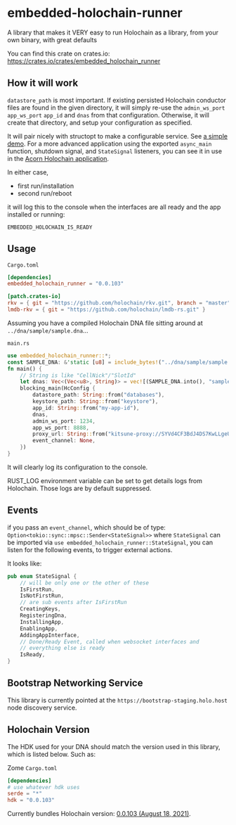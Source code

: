 # embedded-holochain-runner

A library that makes it VERY easy to run Holochain as a library, from your own binary, with great defaults

You can find this crate on crates.io: https://crates.io/crates/embedded_holochain_runner

## How it will work

`datastore_path` is most important. If existing persisted Holochain conductor files
are found in the given directory, it will simply re-use the `admin_ws_port` `app_ws_port` `app_id` and `dnas` from that configuration. Otherwise, it will create that directory, and setup your configuration as specified.

It will pair nicely with structopt to make a configurable service. See [a simple demo](https://github.com/Sprillow/embedded-holochain-demo). For a more advanced application using the exported `async_main` function, shutdown signal, and `StateSignal` listeners, you can see it in use in the [Acorn Holochain application](https://github.com/h-be/acorn/blob/main/conductor/src/main.rs).

In either case,

- first run/installation
- second run/reboot

it will log this to the console when the interfaces are all ready and the app installed or running:

`EMBEDDED_HOLOCHAIN_IS_READY`

## Usage

`Cargo.toml`

```toml
[dependencies]
embedded_holochain_runner = "0.0.103"

[patch.crates-io]
rkv = { git = "https://github.com/holochain/rkv.git", branch = "master" }
lmdb-rkv = { git = "https://github.com/holochain/lmdb-rs.git" }
```

Assuming you have a compiled Holochain DNA file sitting around at `../dna/sample/sample.dna`...

`main.rs`

```rust
use embedded_holochain_runner::*;
const SAMPLE_DNA: &'static [u8] = include_bytes!("../dna/sample/sample.dna");
fn main() {
    // String is like "CellNick"/"SlotId"
    let dnas: Vec<(Vec<u8>, String)> = vec![(SAMPLE_DNA.into(), "sample".into())];
    blocking_main(HcConfig {
        datastore_path: String::from("databases"),
        keystore_path: String::from("keystore"),
        app_id: String::from("my-app-id"),
        dnas,
        admin_ws_port: 1234,
        app_ws_port: 8888,
        proxy_url: String::from("kitsune-proxy://SYVd4CF3BdJ4DS7KwLLgeU3_DbHoZ34Y-qroZ79DOs8/kitsune-quic/h/165.22.32.11/p/5779/--"),
        event_channel: None,
    })
}
```

It will clearly log its configuration to the console.

RUST_LOG environment variable can be set to get details logs from Holochain. Those logs are by default suppressed.

## Events

if you pass an `event_channel`, which should be of type: `Option<tokio::sync::mpsc::Sender<StateSignal>>` where `StateSignal` can be imported via `use embedded_holochain_runner::StateSignal`, you can listen for the following events, to trigger external actions.

It looks like:

```rust
pub enum StateSignal {
    // will be only one or the other of these
    IsFirstRun,
    IsNotFirstRun,
    // are sub events after IsFirstRun
    CreatingKeys,
    RegisteringDna,
    InstallingApp,
    EnablingApp,
    AddingAppInterface,
    // Done/Ready Event, called when websocket interfaces and
    // everything else is ready
    IsReady,
}
```

## Bootstrap Networking Service

This library is currently pointed at the `https://bootstrap-staging.holo.host` node discovery service.

## Holochain Version

The HDK used for your DNA should match the version used in this library, which is listed below.
Such as:

Zome `Cargo.toml`

```toml
[dependencies]
# use whatever hdk uses
serde = "*"
hdk = "0.0.103"
```

Currently bundles Holochain version: [0.0.103 (August 18, 2021)](https://github.com/holochain/holochain/releases/tag/holochain-0.0.103).
